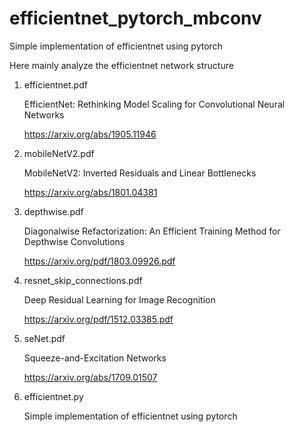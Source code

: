 # efficientnet_pytorch_mbconv
Simple implementation of efficientnet using pytorch

Here mainly analyze the efficientnet network structure



1. efficientnet.pdf 

   EfficientNet: Rethinking Model Scaling for Convolutional Neural Networks

   https://arxiv.org/abs/1905.11946



2. mobileNetV2.pdf

   MobileNetV2: Inverted Residuals and Linear Bottlenecks

   https://arxiv.org/abs/1801.04381



3. depthwise.pdf

   Diagonalwise Refactorization: An Efficient Training Method for Depthwise Convolutions

   https://arxiv.org/pdf/1803.09926.pdf



4. resnet_skip_connections.pdf

   Deep Residual Learning for Image Recognition

   https://arxiv.org/pdf/1512.03385.pdf



5. seNet.pdf 

   Squeeze-and-Excitation Networks

   https://arxiv.org/abs/1709.01507



6. efficientnet.py

   Simple implementation of efficientnet using pytorch